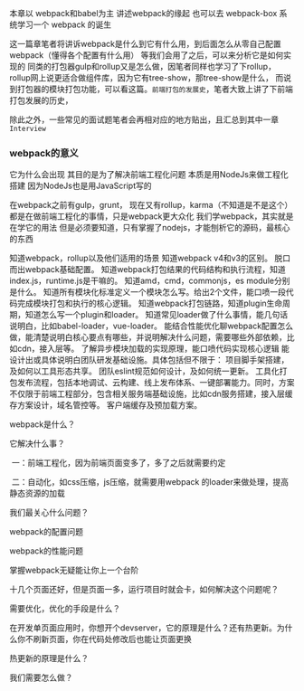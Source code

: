
本章以 webpack和babel为主
讲述webpack的缘起
也可以去 webpack-box 系统学习一个 webpack 的诞生

这一篇章笔者将讲诉webpack是什么到它有什么用，到后面怎么从零自己配置webpack（懂得各个配置有什么用）
等我们会用了之后，可以来分析它是如何实现的
同类的打包器gulp和rollup又是怎么做，因笔者同样也学习了下rollup，rollup网上说更适合做组件库，因为它有tree-show，那tree-show是什么，
而说到打包器的模块打包功能，可以看这篇。`前端打包的发展史`，笔者大致上讲了下前端打包发展的历史，

除此之外，一些常见的面试题笔者会再相对应的地方贴出，且汇总到其中一章`Interview`

### webpack的意义
它为什么会出现
其目的是为了解决前端工程化问题
本质是用NodeJs来做工程化搭建
因为NodeJs也是用JavaScript写的

在webpack之前有gulp，grunt，
现在又有rollup，karma（不知道是不是这个）
都是在做前端工程化的事情，只是webpack更大众化
我们学webpack，其实就是在学它的用法
但是必须要知道，只有掌握了nodejs，才能刨析它的源码，最核心的东西

知道webpack，rollup以及他们适用的场景
知道webpack v4和v3的区别。
脱口而出webpack基础配置。
知道webpack打包结果的代码结构和执行流程，知道index.js，runtime.js是干嘛的。
知道amd，cmd，commonjs，es module分别是什么。
知道所有模块化标准定义一个模块怎么写。给出2个文件，能口喷一段代码完成模块打包和执行的核心逻辑。
知道webpack打包链路，知道plugin生命周期，知道怎么写一个plugin和loader。
知道常见loader做了什么事情，能几句话说明白，比如babel-loader，vue-loader。
能结合性能优化聊webpack配置怎么做，能清楚说明白核心要点有哪些，并说明解决什么问题，需要哪些外部依赖，比如cdn，接入层等。
了解异步模块加载的实现原理，能口喷代码实现核心逻辑
能设计出或具体说明白团队研发基础设施。具体包括但不限于：
项目脚手架搭建，及如何以工具形态共享。
团队eslint规范如何设计，及如何统一更新。
工具化打包发布流程，包括本地调试、云构建、线上发布体系、一键部署能力。同时，方案不仅限于前端工程部分，包含相关服务端基础设施，比如cdn服务搭建，接入层缓存方案设计，域名管控等。
客户端缓存及预加载方案。





webpack是什么？

它解决什么事？

​	一：前端工程化，因为前端页面变多了，多了之后就需要约定

​	二：自动化，如css压缩，js压缩，就需要用webpack 的loader来做处理，提高静态资源的加载



我们最关心什么问题？

webpack的配置问题

webpack的性能问题



掌握webpack无疑能让你上一个台阶



十几个页面还好，但是页面一多，运行项目时就会卡，如何解决这个问题呢？

需要优化，优化的手段是什么？

在开发单页面应用时，你想开个devserver，它的原理是什么？还有热更新。为什么你不刷新页面，你在代码处修改后也能让页面更换

热更新的原理是什么？

我们需要怎么做？

